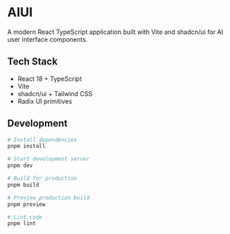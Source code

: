 # AIUI

A modern React TypeScript application built with Vite and shadcn/ui for AI user interface components.

## Tech Stack

- React 18 + TypeScript
- Vite
- shadcn/ui + Tailwind CSS
- Radix UI primitives

## Development

```bash
# Install dependencies
pnpm install

# Start development server
pnpm dev

# Build for production
pnpm build

# Preview production build
pnpm preview

# Lint code
pnpm lint
```